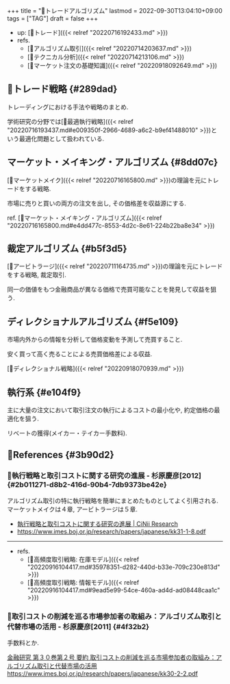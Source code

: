 +++
title = "📝トレードアルゴリズム"
lastmod = 2022-09-30T13:04:10+09:00
tags = ["TAG"]
draft = false
+++

-   up: [📝トレード]({{< relref "20220716192433.md" >}})
-   refs.
    -   [📝アルゴリズム取引]({{< relref "20220714203637.md" >}})
    -   [📝テクニカル分析]({{< relref "20220714213106.md" >}})
    -   [📝マーケット注文の基礎知識]({{< relref "20220918092649.md" >}})


## 📝トレード戦略 {#289dad}

トレーディングにおける手法や戦略のまとめ.

学術研究の分野では[📝最適執行戦略]({{< relref "20220716193437.md#e009350f-2966-4689-a6c2-b9ef41488010" >}})という最適化問題として扱われている.


## マーケット・メイキング・アルゴリズム {#8dd07c}

[📝マーケットメイク]({{< relref "20220716165800.md" >}})の理論を元にトレードをする戦略.

市場に売りと買いの両方の注文を出し, その価格差を収益源にする.

ref. [📝マーケット・メイキング・アルゴリズム]({{< relref "20220716165800.md#e4dd477c-8553-4d2c-8e61-224b22ba8e34" >}})


## 裁定アルゴリズム {#b5f3d5}

[📝アービトラージ]({{< relref "20220711164735.md" >}})の理論を元にトレードをする戦略, 裁定取引.

同一の価値をもつ金融商品が異なる価格で売買可能なことを発見して収益を狙う.


## ディレクショナルアルゴリズム {#f5e109}

市場内外からの情報を分析して価格変動を予測して売買すること.

安く買って高く売ることによる売買価格差による収益.

[📝ディレクショナル戦略]({{< relref "20220918070939.md" >}})


## 執行系 {#e104f9}

主に大量の注文において取引注文の執行によるコストの最小化や, 約定価格の最適化を狙う.

リベートの獲得(メイカー・テイカー手数料).


## 🔗References {#3b90d2}


### 📄執行戦略と取引コストに関する研究の進展 - 杉原慶彦[2012] {#2b011271-d8b2-416d-90b4-7db9373be42e}

アルゴリズム取引の特に執行戦略を簡単にまとめたものとしてよく引用される. マーケットメイクは４章, アービトラージは５章.

-   [執行戦略と取引コストに関する研究の進展 | CiNii Research](https://cir.nii.ac.jp/crid/1520010381074664960)
-   <https://www.imes.boj.or.jp/research/papers/japanese/kk31-1-8.pdf>

---

-   refs.
    -   [📍高頻度取引戦略: 在庫モデル]({{< relref "20220916104417.md#35978351-d282-440d-b33e-709c230e813d" >}})
    -   [📍高頻度取引戦略: 情報モデル]({{< relref "20220916104417.md#9ead5e99-54ce-460a-ad4d-ad08448caa1c" >}})


### 📄取引コストの削減を巡る市場参加者の取組み：アルゴリズム取引と代替市場の活用 - 杉原慶彦[2011] {#4f32b2}

手数料とか.

[金融研究 第３０巻第２号 要約 取引コストの削減を巡る市場参加者の取組み：アルゴリズム取引と代替市場の活用](https://www.imes.boj.or.jp/research/abstracts/japanese/kk30-2-2.html)
<https://www.imes.boj.or.jp/research/papers/japanese/kk30-2-2.pdf>
